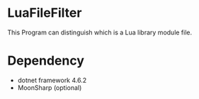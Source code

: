 # LuaFileFilter
This Program can distinguish which is a Lua library module file.

# Dependency
- dotnet framework 4.6.2
- MoonSharp (optional)
